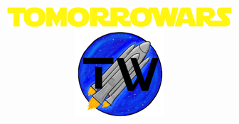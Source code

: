 <!--name and logo images-->

<div align="center">
<img src="./src/assets/images/name.png" alt="app name" width="700"/>
</div>

<div align="center">
<img src="./src/assets/images/logo.png" alt="app logo" width="200" class="center"/>
</div>